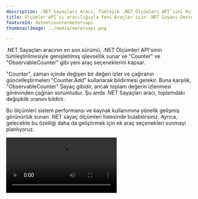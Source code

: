 ```yaml
---
description: .NET Sayaçları Aracı, Tümleşik .NET Ölçümleri API’sini Kullanan Yeni Araçlarla İşlevselliği Geliştirir.
title: Ölçümler API’si aracılığıyla Yeni Araçlar için .NET Sayacı Desteği
featureId: dotnetcountermetersapi
thumbnailImage: ../media/metersapi.png

---
```


.NET Sayaçları aracının en son sürümü, .NET Ölçümleri API'sinin tümleştirilmesiyle genişletilmiş işlevsellik sunar ve "Counter" ve "ObservableCounter" gibi yeni araç seçeneklerini kapsar.

"Counter", zaman içinde değişen bir değeri izler ve çağıranın güncelleştirmeleri "Counter<T>.Add" kullanarak bildirmesi gerekir. Buna karşılık, "ObservableCounter" Sayaç gibidir, ancak toplam değerin izlenmesi görevinden çağıran sorumludur. Şu anda .NET Sayaçları aracı, toplamdaki değişiklik oranını bildirir.

Bu ölçümleri sistem performansı ve kaynak kullanımına yönelik gelişmiş görünürlük sunan .NET sayaç ölçümleri listesinde bulabilirsiniz. Ayrıca, gelecekte bu özelliği daha da geliştirmek için ek araç seçenekleri sunmayı planlıyoruz.

![.NET Sayacı Ölçümler API’si](../media/DotNetCounter-MetersApi.mp4 ".NET Sayacı Ölçümler API’si")

